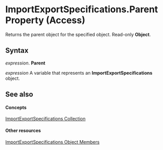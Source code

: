 
# ImportExportSpecifications.Parent Property (Access)

Returns the parent object for the specified object. Read-only  **Object**.


## Syntax

 _expression_. **Parent**

 _expression_ A variable that represents an **ImportExportSpecifications** object.


## See also


#### Concepts


[ImportExportSpecifications Collection](9ddb9b30-36f3-5efb-8b15-69762c660338.md)
#### Other resources


[ImportExportSpecifications Object Members](1bf43e82-a925-d040-fbbd-2e86a9911a17.md)
